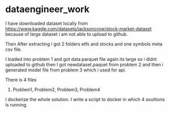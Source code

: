 # dataengineer_work

I have downloaded dataset locally from https://www.kaggle.com/datasets/jacksoncrow/stock-market-dataset because of large dataset i am not able to upload to github.


Then After extracting i got 2 folders etfs and stocks and one symbols meta csv file. 

I loaded into problem 1 and got data.parquet file again its large so i didnt uploaded to github then I got newdataset.paquet from problem 2 and then i generated model file from problem 3 which i used for api.

There is 4 files

1. Problem1, Problem2, Problem3, Problem4

I dockerize the whole solution. I write a script to docker in which 4 soultions is running.


